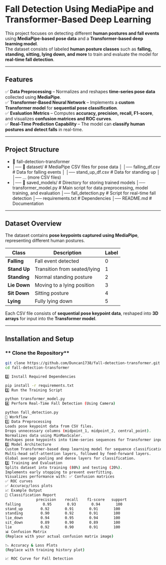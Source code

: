 # Fall Detection Using MediaPipe and Transformer-Based Deep Learning  

This project focuses on detecting different **human postures and fall events** using **MediaPipe-based pose data** and a **Transformer-based deep learning model**.  
The dataset consists of labeled **human posture classes** such as **falling, standing, sitting, lying down, and more** to train and evaluate the model for **real-time fall detection**.

---

##  Features
✅ **Data Preprocessing** – Normalizes and reshapes **time-series pose data** collected using **MediaPipe**.  
✅ **Transformer-Based Neural Network** – Implements a **custom Transformer model** for **sequential pose classification**.  
✅ **Evaluation Metrics** – Computes **accuracy, precision, recall, F1-score**, and visualizes **confusion matrices and ROC curves**.  
✅ **Real-Time Prediction Capability** – The model can **classify human postures and detect falls** in real-time.  

---

## Project Structure
- 📂 fall-detection-transformer 
- │── 📂 dataset/ # MediaPipe CSV files for pose data │ │── falling_df.csv # Data for falling events │ │── stand_up_df.csv # Data for standing up │ │── ... (more CSV files)
- │── 📂 saved_models/ # Directory for storing trained models │── transformer_model.py # Main script for data preprocessing, model training, and evaluation │──    fall_detection.py # Script for real-time fall detection │── requirements.txt # Dependencies │── README.md # Documentation


---

## Dataset Overview

The dataset contains **pose keypoints captured using MediaPipe**, representing different human postures.

| Class       | Description                        | Label |
|------------|------------------------------------|-------|
| **Falling**  | Fall event detected               | 0 |
| **Stand Up** | Transition from seated/lying      | 1 |
| **Standing** | Normal standing posture          | 2 |
| **Lie Down** | Moving to a lying position       | 3 |
| **Sit Down** | Sitting posture                  | 4 |
| **Lying**    | Fully lying down                 | 5 |

Each CSV file consists of **sequential pose keypoint data**, reshaped into **3D arrays** for input into the **Transformer model**.

---

## Installation and Setup

### ** Clone the Repository**
```bash
git clone https://github.com/Duncan1738/fall-detection-transformer.git
cd fall-detection-transformer

2️⃣ Install Required Dependencies

pip install -r requirements.txt
3️⃣ Run the Training Script

python transformer_model.py
4️⃣ Perform Real-Time Fall Detection (Using Camera)

python fall_detection.py
🔧 Workflow
1️⃣ Data Preprocessing
Loads pose keypoint data from CSV files.
Drops unnecessary columns (midpoint_1, midpoint_2, central_point).
Normalizes data using MinMaxScaler.
Reshapes pose keypoints into time-series sequences for Transformer input.
2️⃣ Model Architecture
Custom Transformer-based deep learning model for sequence classification.
Multi-head self-attention layers, followed by feed-forward layers.
Global average pooling and dense layers for classification.
3️⃣ Training and Evaluation
Splits dataset into training (80%) and testing (20%).
Implements early stopping to prevent overfitting.
Visualizes performance with: ✅ Confusion matrices
✅ ROC curves
✅ Accuracy/loss plots
📈 Example Output
🔹 Classification Report
              precision    recall    f1-score   support
falling          0.95       0.93       0.94       100
stand_up        0.92       0.91       0.91       100
standing        0.90       0.92       0.91       100
lie_down        0.94       0.95       0.94       100
sit_down        0.89       0.90       0.89       100
lie             0.92       0.90       0.91       100
📊 Confusion Matrix
(Replace with your actual confusion matrix image)

📉 Accuracy & Loss Plots
(Replace with training history plot)

📈 ROC Curve for Fall Detection
